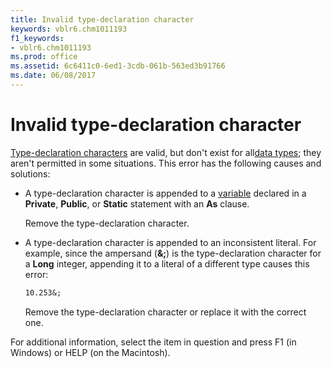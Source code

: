 ```yaml
---
title: Invalid type-declaration character
keywords: vblr6.chm1011193
f1_keywords:
- vblr6.chm1011193
ms.prod: office
ms.assetid: 6c6411c0-6ed1-3cdb-061b-563ed3b91766
ms.date: 06/08/2017
---
```



# Invalid type-declaration character

[Type-declaration characters](../../Glossary/vbe-glossary.md) are valid, but don't exist for all[data types](../../Glossary/vbe-glossary.md); they aren't permitted in some situations. This error has the following causes and solutions:



- A type-declaration character is appended to a [variable](../../Glossary/vbe-glossary.md) declared in a **Private**, **Public**, or **Static** statement with an **As** clause.
    
    Remove the type-declaration character.
    
- A type-declaration character is appended to an inconsistent literal. For example, since the ampersand (**&;**) is the type-declaration character for a **Long** integer, appending it to a literal of a different type causes this error:
    
  ```vb
  10.253&; 

  ```


     Remove the type-declaration character or replace it with the correct one.
    

For additional information, select the item in question and press F1 (in Windows) or HELP (on the Macintosh).

